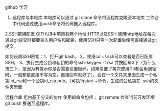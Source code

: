 github 学习
1. 远程库与本地库
本地库可以通过 git clone 命令将远程库克隆至本地库
工作台中代码通过使用push命令将代码推入远程库。

2.SSH密钥配置
 GITHUB中项目有两个地址:HTTP以及SSH.使用http地址在每次通过git提交时都要输入用户名和密钥，使用SSH只需一次配置后便可直接通过git提交。

 如何设置SSH密钥：1、打开git bash。
2、使用cd ~/.ssh可以查看是否已配置SSH。
3、执行生成公钥和私钥的命令ssh-keygen -t rsa 并按回车3下（为什么按三下，是因为有提示你是否需要设置密码，如果设置了每次使用Git都会用到密码，一般都是直接不写为空，直接回车就好了）。会在一个文件夹里面生成一个私钥 id_rsa和一个公钥id_rsa.pub。（可执行start ~命令，生成的公私钥在 .ssh的文件夹里面


远程仓库
组内基于分支的协作
使用的命令包括：
git remote 检查当前开发环境
git push 推送至远程库。
